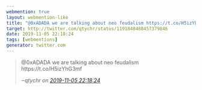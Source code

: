 ```yaml
---
webmention: true
layout: webmention-like
title: "@0xADADA we are talking about neo feudalism https://t.co/H5izYhG3mf"
target: http://twitter.com/qtychr/status/1191848488457379846
date: 2019-11-05 22:18:24
tags: [webmentions]
generator: twitter.com
---
```




<blockquote class="external-citation">
  <p>
    @0xADADA we are talking about neo feudalism https://t.co/H5izYhG3mf
  </p>
  <cite>‒<span class="p-author p-name">qtychr</span>
    on
    <a href="http://twitter.com/qtychr/status/1191848488457379846" rel="external nofollow" target="_blank">2019-11-05 22:18:24</a>
  </cite>
</blockquote>



